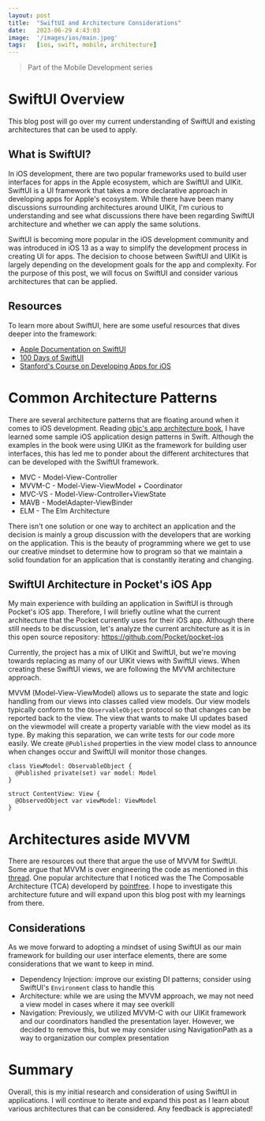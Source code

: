 ```yaml
---
layout: post
title:  "SwiftUI and Architecture Considerations"
date:   2023-06-29 4:43:03
image:  '/images/ios/main.jpeg'
tags:   [ios, swift, mobile, architecture]
---
```


> Part of the Mobile Development series

# SwiftUI Overview
This blog post will go over my current understanding of SwiftUI and existing architectures that can be used to apply. 

## What is SwiftUI?
In iOS development, there are two popular frameworks used to build user interfaces for apps in the Apple ecosystem, which are SwiftUI and UIKit. SwiftUI is a UI framework that takes a more declarative approach in developing apps for Apple's ecosystem. While there have been many discussions surrounding architectures around UIKit, I'm curious to understanding and see what discussions there have been regarding SwiftUI architecture and whether we can apply the same solutions. 

SwiftUI is becoming more popular in the iOS development community and was introduced in iOS 13 as a way to simplify the development process in creating UI for apps. The decision to choose between SwiftUI and UIKit is largely depending on the development goals for the app and complexity. For the purpose of this post, we will focus on SwiftUI and consider various architectures that can be applied.

## Resources
To learn more about SwiftUI, here are some useful resources that dives deeper into the framework:
* [Apple Documentation on SwiftUI](https://developer.apple.com/documentation/swiftui)
* [100 Days of SwiftUI](https://www.google.com/search?client=safari&rls=en&q=hacking+with+swift&ie=UTF-8&oe=UTF-8)
* [Stanford's Course on Developing Apps for iOS](https://cs193p.sites.stanford.edu)

# Common Architecture Patterns
There are several architecture patterns that are floating around when it comes to iOS development. Reading [objc's app architecture book](https://www.objc.io/books/app-architecture/), I have learned some sample iOS application design patterns in Swift. Although the examples in the book were using UIKit as the framework for building user interfaces, this has led me to ponder about the different architectures that can be developed with the SwiftUI framework.
* MVC - Model-View-Controller
* MVVM-C - Model-View-ViewModel + Coordinator
* MVC-VS - Model-View-Controller+ViewState
* MAVB - ModelAdapter-ViewBinder
* ELM - The Elm Architecture

There isn't one solution or one way to architect an application and the decision is mainly a group discussion with the developers that are working on the application. This is the beauty of programming where we get to use our creative mindset to determine how to program so that we maintain a solid foundation for an application that is constantly iterating and changing.

## SwiftUI Architecture in Pocket's iOS App
My main experience with building an application in SwiftUI is through Pocket's iOS app. Therefore, I will briefly outline what the current architecture that the Pocket currently uses for their iOS app. Although there still needs to be discussion, let's analyze the current architecture as it is in this open source repository: https://github.com/Pocket/pocket-ios

Currently, the project has a mix of UIKit and SwiftUI, but we're moving towards replacing as many of our UIKit views with SwiftUI views. When creating these SwiftUI views, we are following the MVVM architecture approach. 

MVVM (Model-View-ViewModel) allows us to separate the state and logic handling from our views into classes called view models. Our view models typically conform to the `ObservableObject` protocol so that changes can be reported back to the view. The view that wants to make UI updates based on the viewmodel will create a property variable with the view model as its type. By making this separation, we can write tests for our code more easily. We create `@Published` properties in the view model class to announce when changes occur and SwiftUI will monitor those changes. 

```
class ViewModel: ObservableObject {
  @Published private(set) var model: Model
}

struct ContentView: View {
  @ObservedObject var viewModel: ViewModel
}
```

# Architectures aside MVVM
There are resources out there that argue the use of MVVM for SwiftUI. Some argue that MVVM is over engineering the code as mentioned in this [thread](https://developer.apple.com/forums/thread/699003). 
One popular architecture that I noticed was the The Composable Architecture (TCA) developerd by [pointfree](https://github.com/pointfreeco/swift-composable-architecture). I hope to investigate this architecture future and will expand upon this blog post with my learnings from there. 

## Considerations
As we move forward to adopting a mindset of using SwiftUI as our main framework for building our user interface elements, there are some considerations that we want to keep in mind. 
* Dependency Injection: improve our existing DI patterns; consider using SwiftUI's `Environment` class to handle this 
* Architecture: while we are using the MVVM approach, we may not need a view model in cases where it may see overkill
* Navigation: Previously, we utilized MVVM-C with our UIKit framework and our coordinators handled the presentation layer. However, we decided to remove this, but we may consider using NavigationPath as a way to organization our complex presentation 

# Summary
Overall, this is my initial research and consideration of using SwiftUI in applications. I will continue to iterate and expand this post as I learn about various architectures that can be considered. Any feedback is appreciated! 
